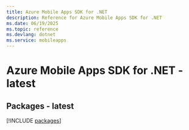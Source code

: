 ```yaml
---
title: Azure Mobile Apps SDK for .NET
description: Reference for Azure Mobile Apps SDK for .NET
ms.date: 06/19/2025
ms.topic: reference
ms.devlang: dotnet
ms.service: mobileapps
---
```

# Azure Mobile Apps SDK for .NET - latest
## Packages - latest
[!INCLUDE [packages](mobile-apps-index.md)]